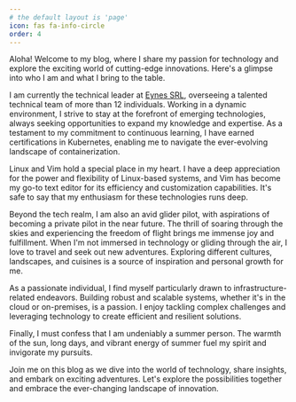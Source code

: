 ```yaml
---
# the default layout is 'page'
icon: fas fa-info-circle
order: 4
---
```

Aloha! Welcome to my blog, where I share my passion for technology and explore the exciting world of cutting-edge innovations. Here's a glimpse into who I am and what I bring to the table.

I am currently the technical leader at [Eynes SRL](https://eynes.com.ar/), overseeing a talented technical team of more than 12 individuals. Working in a dynamic environment, I strive to stay at the forefront of emerging technologies, always seeking opportunities to expand my knowledge and expertise. As a testament to my commitment to continuous learning, I have earned certifications in Kubernetes, enabling me to navigate the ever-evolving landscape of containerization.

Linux and Vim hold a special place in my heart. I have a deep appreciation for the power and flexibility of Linux-based systems, and Vim has become my go-to text editor for its efficiency and customization capabilities. It's safe to say that my enthusiasm for these technologies runs deep.

Beyond the tech realm, I am also an avid glider pilot, with aspirations of becoming a private pilot in the near future. The thrill of soaring through the skies and experiencing the freedom of flight brings me immense joy and fulfillment. When I'm not immersed in technology or gliding through the air, I love to travel and seek out new adventures. Exploring different cultures, landscapes, and cuisines is a source of inspiration and personal growth for me.

As a passionate individual, I find myself particularly drawn to infrastructure-related endeavors. Building robust and scalable systems, whether it's in the cloud or on-premises, is a passion. I enjoy tackling complex challenges and leveraging technology to create efficient and resilient solutions.

Finally, I must confess that I am undeniably a summer person. The warmth of the sun, long days, and vibrant energy of summer fuel my spirit and invigorate my pursuits.

Join me on this blog as we dive into the world of technology, share insights, and embark on exciting adventures. Let's explore the possibilities together and embrace the ever-changing landscape of innovation.
